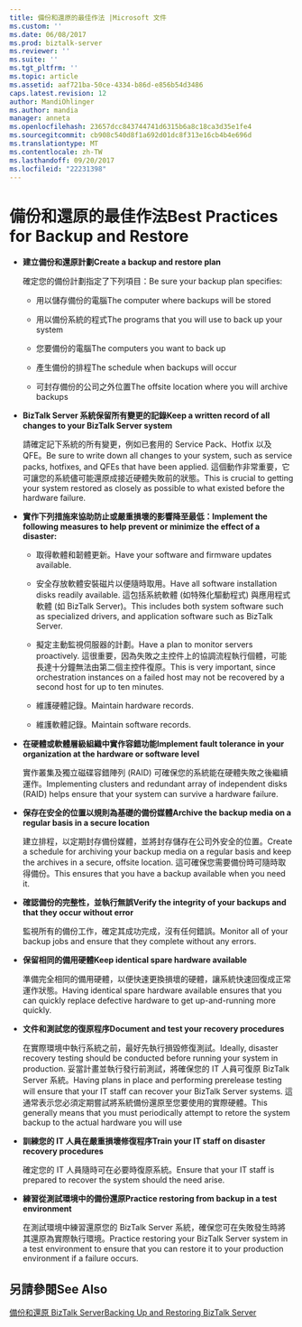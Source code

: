 ```yaml
---
title: 備份和還原的最佳作法 |Microsoft 文件
ms.custom: ''
ms.date: 06/08/2017
ms.prod: biztalk-server
ms.reviewer: ''
ms.suite: ''
ms.tgt_pltfrm: ''
ms.topic: article
ms.assetid: aaf721ba-50ce-4334-b86d-e856b54d3486
caps.latest.revision: 12
author: MandiOhlinger
ms.author: mandia
manager: anneta
ms.openlocfilehash: 23657dcc843744741d6315b6a8c18ca3d35e1fe4
ms.sourcegitcommit: cb908c540d8f1a692d01dc8f313e16cb4b4e696d
ms.translationtype: MT
ms.contentlocale: zh-TW
ms.lasthandoff: 09/20/2017
ms.locfileid: "22231398"
---
```

# <a name="best-practices-for-backup-and-restore"></a><span data-ttu-id="8e182-102">備份和還原的最佳作法</span><span class="sxs-lookup"><span data-stu-id="8e182-102">Best Practices for Backup and Restore</span></span>
-   <span data-ttu-id="8e182-103">**建立備份和還原計劃**</span><span class="sxs-lookup"><span data-stu-id="8e182-103">**Create a backup and restore plan**</span></span>  
  
     <span data-ttu-id="8e182-104">確定您的備份計劃指定了下列項目：</span><span class="sxs-lookup"><span data-stu-id="8e182-104">Be sure your backup plan specifies:</span></span>  
  
    -   <span data-ttu-id="8e182-105">用以儲存備份的電腦</span><span class="sxs-lookup"><span data-stu-id="8e182-105">The computer where backups will be stored</span></span>  
  
    -   <span data-ttu-id="8e182-106">用以備份系統的程式</span><span class="sxs-lookup"><span data-stu-id="8e182-106">The programs that you will use to back up your system</span></span>  
  
    -   <span data-ttu-id="8e182-107">您要備份的電腦</span><span class="sxs-lookup"><span data-stu-id="8e182-107">The computers you want to back up</span></span>  
  
    -   <span data-ttu-id="8e182-108">產生備份的排程</span><span class="sxs-lookup"><span data-stu-id="8e182-108">The schedule when backups will occur</span></span>  
  
    -   <span data-ttu-id="8e182-109">可封存備份的公司之外位置</span><span class="sxs-lookup"><span data-stu-id="8e182-109">The offsite location where you will archive backups</span></span>  
  
-   <span data-ttu-id="8e182-110">**BizTalk Server 系統保留所有變更的記錄**</span><span class="sxs-lookup"><span data-stu-id="8e182-110">**Keep a written record of all changes to your BizTalk Server system**</span></span>  
  
     <span data-ttu-id="8e182-111">請確定記下系統的所有變更，例如已套用的 Service Pack、Hotfix 以及 QFE。</span><span class="sxs-lookup"><span data-stu-id="8e182-111">Be sure to write down all changes to your system, such as service packs, hotfixes, and QFEs that have been applied.</span></span> <span data-ttu-id="8e182-112">這個動作非常重要，它可讓您的系統儘可能還原成接近硬體失敗前的狀態。</span><span class="sxs-lookup"><span data-stu-id="8e182-112">This is crucial to getting your system restored as closely as possible to what existed before the hardware failure.</span></span>  
  
-   <span data-ttu-id="8e182-113">**實作下列措施來協助防止或嚴重損壞的影響降至最低：**</span><span class="sxs-lookup"><span data-stu-id="8e182-113">**Implement the following measures to help prevent or minimize the effect of a disaster:**</span></span>  
  
    -   <span data-ttu-id="8e182-114">取得軟體和韌體更新。</span><span class="sxs-lookup"><span data-stu-id="8e182-114">Have your software and firmware updates available.</span></span>  
  
    -   <span data-ttu-id="8e182-115">安全存放軟體安裝磁片以便隨時取用。</span><span class="sxs-lookup"><span data-stu-id="8e182-115">Have all software installation disks readily available.</span></span> <span data-ttu-id="8e182-116">這包括系統軟體 (如特殊化驅動程式) 與應用程式軟體 (如 BizTalk Server)。</span><span class="sxs-lookup"><span data-stu-id="8e182-116">This includes both system software such as specialized drivers, and application software such as BizTalk Server.</span></span>  
  
    -   <span data-ttu-id="8e182-117">擬定主動監視伺服器的計劃。</span><span class="sxs-lookup"><span data-stu-id="8e182-117">Have a plan to monitor servers proactively.</span></span> <span data-ttu-id="8e182-118">這很重要，因為失敗之主控件上的協調流程執行個體，可能長達十分鐘無法由第二個主控件復原。</span><span class="sxs-lookup"><span data-stu-id="8e182-118">This is very important, since orchestration instances on a failed host may not be recovered by a second host for up to ten minutes.</span></span>  
  
    -   <span data-ttu-id="8e182-119">維護硬體記錄。</span><span class="sxs-lookup"><span data-stu-id="8e182-119">Maintain hardware records.</span></span>  
  
    -   <span data-ttu-id="8e182-120">維護軟體記錄。</span><span class="sxs-lookup"><span data-stu-id="8e182-120">Maintain software records.</span></span>  
  
-   <span data-ttu-id="8e182-121">**在硬體或軟體層級組織中實作容錯功能**</span><span class="sxs-lookup"><span data-stu-id="8e182-121">**Implement fault tolerance in your organization at the hardware or software level**</span></span>  
  
     <span data-ttu-id="8e182-122">實作叢集及獨立磁碟容錯陣列 (RAID) 可確保您的系統能在硬體失敗之後繼續運作。</span><span class="sxs-lookup"><span data-stu-id="8e182-122">Implementing clusters and redundant array of independent disks (RAID) helps ensure that your system can survive a hardware failure.</span></span>  
  
-   <span data-ttu-id="8e182-123">**保存在安全的位置以規則為基礎的備份媒體**</span><span class="sxs-lookup"><span data-stu-id="8e182-123">**Archive the backup media on a regular basis in a secure location**</span></span>  
  
     <span data-ttu-id="8e182-124">建立排程，以定期封存備份媒體，並將封存儲存在公司外安全的位置。</span><span class="sxs-lookup"><span data-stu-id="8e182-124">Create a schedule for archiving your backup media on a regular basis and keep the archives in a secure, offsite location.</span></span> <span data-ttu-id="8e182-125">這可確保您需要備份時可隨時取得備份。</span><span class="sxs-lookup"><span data-stu-id="8e182-125">This ensures that you have a backup available when you need it.</span></span>  
  
-   <span data-ttu-id="8e182-126">**確認備份的完整性，並執行無誤**</span><span class="sxs-lookup"><span data-stu-id="8e182-126">**Verify the integrity of your backups and that they occur without error**</span></span>  
  
     <span data-ttu-id="8e182-127">監視所有的備份工作，確定其成功完成，沒有任何錯誤。</span><span class="sxs-lookup"><span data-stu-id="8e182-127">Monitor all of your backup jobs and ensure that they complete without any errors.</span></span>  
  
-   <span data-ttu-id="8e182-128">**保留相同的備用硬體**</span><span class="sxs-lookup"><span data-stu-id="8e182-128">**Keep identical spare hardware available**</span></span>  
  
     <span data-ttu-id="8e182-129">準備完全相同的備用硬體，以便快速更換損壞的硬體，讓系統快速回復成正常運作狀態。</span><span class="sxs-lookup"><span data-stu-id="8e182-129">Having identical spare hardware available ensures that you can quickly replace defective hardware to get up-and-running more quickly.</span></span>  
  
-   <span data-ttu-id="8e182-130">**文件和測試您的復原程序**</span><span class="sxs-lookup"><span data-stu-id="8e182-130">**Document and test your recovery procedures**</span></span>  
  
     <span data-ttu-id="8e182-131">在實際環境中執行系統之前，最好先執行損毀修復測試。</span><span class="sxs-lookup"><span data-stu-id="8e182-131">Ideally, disaster recovery testing should be conducted before running your system in production.</span></span> <span data-ttu-id="8e182-132">妥當計畫並執行發行前測試，將確保您的 IT 人員可復原 BizTalk Server 系統。</span><span class="sxs-lookup"><span data-stu-id="8e182-132">Having plans in place and performing prerelease testing will ensure that your IT staff can recover your BizTalk Server systems.</span></span> <span data-ttu-id="8e182-133">這通常表示您必須定期嘗試將系統備份還原至您要使用的實際硬體。</span><span class="sxs-lookup"><span data-stu-id="8e182-133">This generally means that you must periodically attempt to retore the system backup to the actual hardware you will use</span></span>  
  
-   <span data-ttu-id="8e182-134">**訓練您的 IT 人員在嚴重損壞修復程序**</span><span class="sxs-lookup"><span data-stu-id="8e182-134">**Train your IT staff on disaster recovery procedures**</span></span>  
  
     <span data-ttu-id="8e182-135">確定您的 IT 人員隨時可在必要時復原系統。</span><span class="sxs-lookup"><span data-stu-id="8e182-135">Ensure that your IT staff is prepared to recover the system should the need arise.</span></span>  
  
-   <span data-ttu-id="8e182-136">**練習從測試環境中的備份還原**</span><span class="sxs-lookup"><span data-stu-id="8e182-136">**Practice restoring from backup in a test environment**</span></span>  
  
     <span data-ttu-id="8e182-137">在測試環境中練習還原您的 BizTalk Server 系統，確保您可在失敗發生時將其還原為實際執行環境。</span><span class="sxs-lookup"><span data-stu-id="8e182-137">Practice restoring your BizTalk Server system in a test environment to ensure that you can restore it to your production environment if a failure occurs.</span></span>  
  
## <a name="see-also"></a><span data-ttu-id="8e182-138">另請參閱</span><span class="sxs-lookup"><span data-stu-id="8e182-138">See Also</span></span>  
 [<span data-ttu-id="8e182-139">備份和還原 BizTalk Server</span><span class="sxs-lookup"><span data-stu-id="8e182-139">Backing Up and Restoring BizTalk Server</span></span>](../core/backing-up-and-restoring-biztalk-server.md)